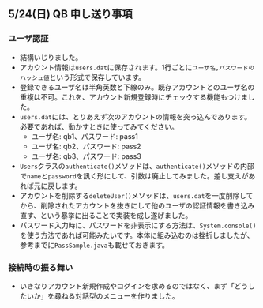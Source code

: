 ## 5/24(日) QB 申し送り事項

### ユーザ認証
* 結構いじりました。
* アカウント情報は`users.dat`に保存されます。1行ごとに`ユーザ名,パスワードのハッシュ値`という形式で保存しています。
* 登録できるユーザ名は半角英数と下線のみ。既存アカウントとのユーザ名の重複は不可。これを、アカウント新規登録時にチェックする機能もつけました。
* `users.dat`には、とりあえず次のアカウントの情報を突っ込んであります。必要であれば、動かすときに使ってみてください。
  * ユーザ名: qb1、パスワード: pass1
  * ユーザ名: qb2、パスワード: pass2
  * ユーザ名: qb3、パスワード: pass3
* `Users`クラスの`authenticate()`メソッドは、`authenticate()`メソッドの内部で`name`と`password`を訊く形にして、引数は廃止してみました。差し支えがあれば元に戻します。
* アカウントを削除する`deleteUser()`メソッドは、`users.dat`を一度削除してから、削除されたアカウントを抜きにして他のユーザの認証情報を書き込み直す、という暴挙に出ることで実装を成し遂げました。
* パスワード入力時に、パスワードを非表示にする方法は、`System.console()`を使う方法であれば可能みたいです。本体に組み込むのは挫折しましたが、参考までに`PassSample.java`も載せておきます。

### 接続時の振る舞い
* いきなりアカウント新規作成やログインを求めるのではなく、まず「どうしたいか」を尋ねる対話型のメニューを作りました。



